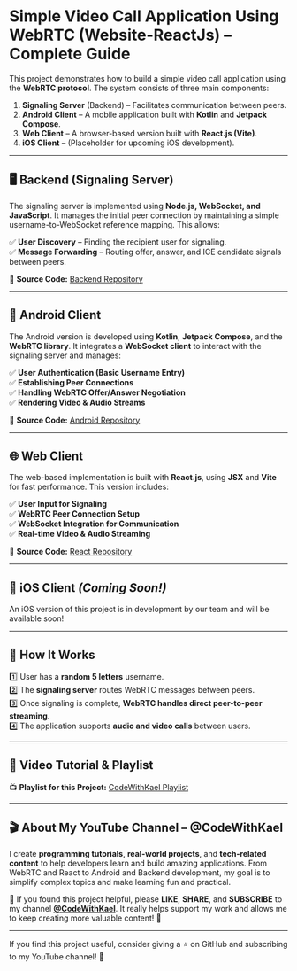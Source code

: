 # Simple Video Call Application Using WebRTC (Website-ReactJs) – Complete Guide  

This project demonstrates how to build a simple video call application using the **WebRTC protocol**. The system consists of three main components:  

1. **Signaling Server** (Backend) – Facilitates communication between peers.  
2. **Android Client** – A mobile application built with **Kotlin** and **Jetpack Compose**.  
3. **Web Client** – A browser-based version built with **React.js (Vite)**.  
4. **iOS Client** – (Placeholder for upcoming iOS development).  

---

## 🖥 Backend (Signaling Server)  
The signaling server is implemented using **Node.js, WebSocket, and JavaScript**. It manages the initial peer connection by maintaining a simple username-to-WebSocket reference mapping. This allows:  

✅ **User Discovery** – Finding the recipient user for signaling.  
✅ **Message Forwarding** – Routing offer, answer, and ICE candidate signals between peers.  

🔗 **Source Code:** [Backend Repository](https://github.com/codewithkael/SimpleVideoCallBackend)  

---

## 📱 Android Client  
The Android version is developed using **Kotlin**, **Jetpack Compose**, and the **WebRTC library**. It integrates a **WebSocket client** to interact with the signaling server and manages:  

✅ **User Authentication (Basic Username Entry)**  
✅ **Establishing Peer Connections**  
✅ **Handling WebRTC Offer/Answer Negotiation**  
✅ **Rendering Video & Audio Streams**  

🔗 **Source Code:** [Android Repository](https://github.com/codewithkael/AndroidSimpleVideoCall)  

---

## 🌐 Web Client  
The web-based implementation is built with **React.js**, using **JSX** and **Vite** for fast performance. This version includes:  

✅ **User Input for Signaling**  
✅ **WebRTC Peer Connection Setup**  
✅ **WebSocket Integration for Communication**  
✅ **Real-time Video & Audio Streaming**  

🔗 **Source Code:** [React Repository](https://github.com/codewithkael/SimpleVideoCallReacJs)  

---

## 🍏 iOS Client *(Coming Soon!)*  
An iOS version of this project is in development by our team and will be available soon!  

---

## 📌 How It Works  
1️⃣ User has a **random 5 letters** username.  
2️⃣ The **signaling server** routes WebRTC messages between peers.  
3️⃣ Once signaling is complete, **WebRTC handles direct peer-to-peer streaming**.  
4️⃣ The application supports **audio and video calls** between users.  

---

## 🎥 Video Tutorial & Playlist  

📺 **Playlist for this Project:** [CodeWithKael Playlist](https://www.youtube.com/@codewithkael)

---

## 🎬 About My YouTube Channel – @CodeWithKael  
I create **programming tutorials**, **real-world projects**, and **tech-related content** to help developers learn and build amazing applications. From WebRTC and React to Android and Backend development, my goal is to simplify complex topics and make learning fun and practical.  

📢 If you found this project helpful, please **LIKE**, **SHARE**, and **SUBSCRIBE** to my channel **[@CodeWithKael](https://www.youtube.com/@codewithkael)**. It really helps support my work and allows me to keep creating more valuable content! 🚀  

---

If you find this project useful, consider giving a ⭐ on GitHub and subscribing to my YouTube channel! 🚀  
